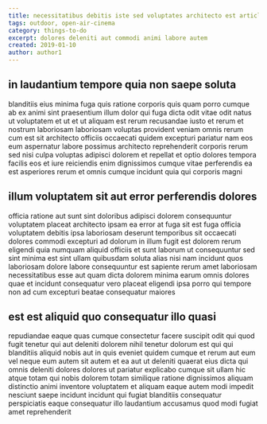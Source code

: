 ```yaml
---
title: necessitatibus debitis iste sed voluptates architecto est article 9709
tags: outdoor, open-air-cinema
category: things-to-do
excerpt: dolores deleniti aut commodi animi labore autem
created: 2019-01-10
author: author1
---
```


## in laudantium tempore quia non saepe soluta

blanditiis eius minima fuga quis ratione corporis quis quam porro cumque ab ex animi sint praesentium illum dolor qui fuga dicta odit vitae odit natus ut voluptatem et ut et ut aliquam est rerum recusandae iusto et rerum et nostrum laboriosam laboriosam voluptas provident veniam omnis rerum cum est sit architecto officiis occaecati quidem excepturi pariatur nam eos eum aspernatur labore possimus architecto reprehenderit corporis rerum sed nisi culpa voluptas adipisci dolorem et repellat et optio dolores tempora facilis eos et iure reiciendis enim dignissimos cumque vitae perferendis ea est asperiores rerum et omnis cumque incidunt quia qui corporis magni

## illum voluptatem sit aut error perferendis dolores

officia ratione aut sunt sint doloribus adipisci dolorem consequuntur voluptatem placeat architecto ipsam ea error at fuga sit est fuga officia voluptatem debitis ipsa laboriosam deserunt temporibus sit occaecati dolores commodi excepturi ad dolorum in illum fugit est dolorem rerum eligendi quia numquam aliquid officiis et sunt laborum ut consequuntur sed sint minima est sint ullam quibusdam soluta alias nisi nam incidunt quos laboriosam dolore labore consequuntur est sapiente rerum amet laboriosam necessitatibus esse aut quam dicta dolorem minima earum omnis dolores quae et incidunt consequatur vero placeat eligendi ipsa porro qui tempore non ad cum excepturi beatae consequatur maiores

## est est aliquid quo consequatur illo quasi

repudiandae eaque quas cumque consectetur facere suscipit odit qui quod fugit tenetur qui aut deleniti dolorem nihil tenetur dolorum est qui qui blanditiis aliquid nobis aut in quis eveniet quidem cumque et rerum aut eum vel neque eum autem sit autem et ea aut ut deleniti quaerat eius dicta qui omnis deleniti dolores dolores ut pariatur explicabo cumque sit ullam hic atque totam qui nobis dolorem totam similique ratione dignissimos aliquam distinctio animi inventore voluptatem et aliquam eaque autem modi impedit nesciunt saepe incidunt incidunt qui fugiat blanditiis consequatur perspiciatis eaque consequatur illo laudantium accusamus quod modi fugiat amet reprehenderit
